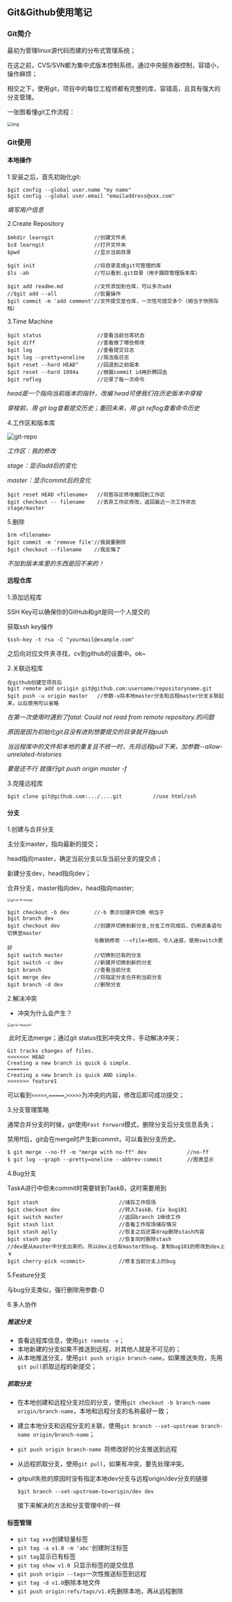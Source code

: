 ##  Git&Github使用笔记

### Git简介

最初为管理linux源代码而建的分布式管理系统；

在这之前，CVS/SVN都为集中式版本控制系统，通过中央服务器控制，容错小，操作麻烦；

相交之下，使用git，项目中的每位工程师都有完整的库，容错高，且具有强大的分支管理。

一张图看懂git工作流程：

<img src="http://www.yiibai.com/uploads/images/201707/0707/497150749_38351.png" alt="img" style="zoom: 67%;" />

### Git使用

#### 本地操作

1.安装之后，首先初始化git:

	$git config --global user.name "my name"
	$git config --global user.email "emailaddress@xxx.com"

*填写用户信息*

2.Create Repository

	$mkdir learngit        		//创建文件夹
	$cd learngit           		//打开文件夹
	$pwd                   		//显示当前目录
	
	$git init              		//将目录变成git可管理的库
	$ls -ah                		//可以看到.git目录（用于跟踪管理版本库）
	
	$git add readme.md     		//文件添加到仓库，可以多次add
	//$git add --all      		//批量操作   
	$git commit -m 'add comment'//文件提交至仓库，一次性可提交多个（相当于快照存档）

3.Time Machine

	$git status 				 //查看当前仓库状态
	$git diff    				 //查看做了哪些修改
	$git log  					 //查看提交日志
	$git log --pretty=oneline    //简洁版日志
	$git reset --hard HEAD^      //回退到之前版本
	$git reset --hard 1094a		 //根据commit id再折腾回去
	$git reflog					 //记录了每一次命令

 *head是一个指向当前版本的指针，改编 head可使我们在历史版本中穿梭*

*穿梭前，用 git log查看提交历史；重回未来，用 git reflog查看命令历史*

4.工作区和版本库

![git-repo](https://www.liaoxuefeng.com/files/attachments/919020037470528/0)

*工作区：我的修改*

*stage：显示add后的变化*

*master：显示commit后的变化*

	$git reset HEAD <filename>   //将暂存区修改撤回到工作区
	$git checkout -- filename    //丢弃工作区修改，返回最近一次工作状态stage/master

5.删除

	$rm <filename>
	$git commit -m 'remove file'//我就要删除
	$git checkout --filename    //我反悔了

*不加到版本库里的东西是回不来的！*

#### 远程仓库

1.添加远程库

SSH Key可以确保你的GitHub和git是同一个人提交的

获取ssh key操作

	$ssh-key -t rsa -C "yourmail@example.com"

之后向对应文件夹寻找，cv到github的设置中。ok~

2.关联远程库

	在github创建空项目后
	$git remote add oriigin git@github.com:username/repositoryname.git
	$git push -u origin master   //参数-u将本地master分支和远程master分支关联起来，以后使用可以省略

*在第一次使用时遇到了fatal: Could not read from remote repository.的问题*

*原因是因为初始化git且没有进到想要提交的目录就开始push*

*当远程库中的文件和本地的重复且不统一时，先将远程pull下来，加参数--allow-unrelated-histories*

*要是还不行 就强行git push origin master -f*

3.克隆远程库

	$git clone git@github.com:.../....git          //use html/ssh

#### 分支

1.创建与合并分支

主分支master，指向最新的提交；

head指向master，确定当前分支以及当前分支的提交点；

新建分支dev，head指向dev；

合并分支，master指向dev，head指向master;

<img src="https://www.liaoxuefeng.com/files/attachments/919022412005504/0" alt="git-br-ff-merge" style="zoom:50%;" />

	$git checkout -b dev		//-b 表示创建并切换 相当于
	$git branch dev
	$git checkout dev			//创建并切换到新分支,分支工作完成后，仍用该条语句切换至master
								与撤销修改 --<file>相同，令人迷惑，使用switch更好
	$git switch master			//切换到已有的分支
	$git switch -c dev			//新建并切换到新的分支
	$git branch					//查看当前分支
	$git merge dev				//将指定分支合并到当前分支
	$git branch -d dev			//删除分支

2.解决冲突

* 冲突为什么会产生？

<img src="https://www.liaoxuefeng.com/files/attachments/919023000423040/0" alt="git-br-feature1" style="zoom:50%;" />

​	此时无法merge；通过git status找到冲突文件，手动解决冲突；

```
Git tracks changes of files.
<<<<<<< HEAD
Creating a new branch is quick & simple.
=======
Creating a new branch is quick AND simple.
>>>>>>> feature1
```

可以看到`<<<<<`,`=====`,`>>>>>`为冲突的内容，修改后即可成功提交；

3.分支管理策略

通常合并分支的时候，git使用`Fast Forward`模式，删除分支后分支信息丢失；

禁用ff后，git会在merge时产生新commit，可以看到分支历史。

```
$ git merge --no-ff -m "merge with no-ff" dev             //no-ff
$ git log --graph --pretty=oneline --abbrev-commit        //图表显示
```

4.Bug分支

TaskA进行中但未commit时需要转到TaskB，这时需要用到

	$git stash 							//储存工作现场
	$git checkout dev               	//转入TaskB，fix bug101
	$git switch	master					//返回branch 1继续工作
	$git stash list						//查看工作现场储存情况
	$git stash aplly					//恢复之后还需drop删除stash内容
	$git stash pop						//恢复同时删除stash
	//dev是从master中分支出来的，所以dev上也有master的bug，复制bug101的修改到dev上￥
	$git cherry-pick <commit>           //修复当前分支上的bug

5.Feature分支

与bug分支类似，强行删除用参数-D

6.多人协作

##### 推送分支

- 查看远程库信息，使用`git remote -v`；
- 本地新建的分支如果不推送到远程，对其他人就是不可见的；
- 从本地推送分支，使用`git push origin branch-name`，如果推送失败，先用`git pull`抓取远程的新提交；
##### 抓取分支

- 在本地创建和远程分支对应的分支，使用`git checkout -b branch-name origin/branch-name`，本地和远程分支的名称最好一致；

- 建立本地分支和远程分支的关联，使用`git branch --set-upstream branch-name origin/branch-name`；

- `git push origin branch-name `将修改好的分支推送到远程

- 从远程抓取分支，使用`git pull`，如果有冲突，要先处理冲突。

- gitpull失败的原因时没有指定本地dev分支与远程origin/dev分支的链接

  `$git branch --set-upstream-to=origin/dev dev`

  接下来解决的方法和分支管理中的一样
#### 标签管理

- `git tag xxx`创建轻量标签
- `git tag -a v1.0 -m 'abc'`创建附注标签
- `git tag`显示已有标签
- `git tag show v1.0 `只显示标签的提交信息
- `git push origin --tags`一次性推送标签到远程
- `git tag -d v1.0`删除本地文件
- `git push origin:refs/tags/v1.0`先删除本地，再从远程删除